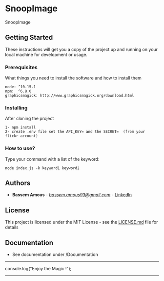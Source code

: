 
# SnoopImage

SnoopImage

## Getting Started

These instructions will get you a copy of the project up and running on your local machine for development or usage.

### Prerequisites

What things you need to install the software and how to install them

```
node: ^10.15.1
npm:  ^6.8.0
graphicsmagick: http://www.graphicsmagick.org/download.html
```

### Installing

After cloning the project
```
1- npm install 
2- create .env file set the API_KEY= and the SECRET=  (from your flickr account)       
```

### How to use?

 Type your command with a list of the keyword: 
``` 
node index.js -k keyword1 keyword2

```

## Authors

* **Bassem Amous** - *bassem.amous93@gmail.com* - [LinkedIn](https://www.linkedin.com/in/bassem-amous-92a536120/)

## License

This project is licensed under the MIT License - see the [LICENSE.md](https://github.com/bassemAmous/snoopImage/blob/master/LICENSE) file for details

## Documentation

* See documentation under /Documentation



******************************
console.log("Enjoy the Magic !");
******************************
